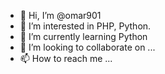 - 👋 Hi, I’m @omar901
- 👀 I’m interested in PHP, Python.
- 🌱 I’m currently learning Python
- 💞️ I’m looking to collaborate on ...
- 📫 How to reach me ...

<!---
omar901/omar901 is a ✨ special ✨ repository because its `README.md` (this file) appears on your GitHub profile.
You can click the Preview link to take a look at your changes.
--->
